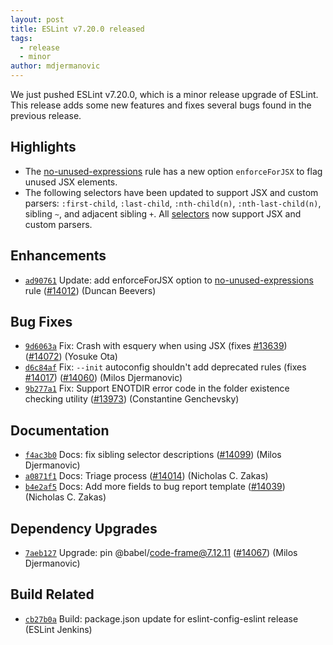 ```yaml
---
layout: post
title: ESLint v7.20.0 released
tags:
  - release
  - minor
author: mdjermanovic
---
```


We just pushed ESLint v7.20.0, which is a minor release upgrade of ESLint. This release adds some new features and fixes several bugs found in the previous release.

## Highlights


* The [no-unused-expressions](/docs/rules/no-unused-expressions) rule has a new option `enforceForJSX` to flag unused JSX elements.
* The following selectors have been updated to support JSX and custom parsers: `:first-child`, `:last-child`, `:nth-child(n)`, `:nth-last-child(n)`, sibling `~`, and adjacent sibling `+`. All [selectors](/docs/developer-guide/selectors) now support JSX and custom parsers. 







## Enhancements


* [`ad90761`](https://github.com/eslint/eslint/commit/ad9076183bc2c2029525edfc4596e403999348d1) Update: add enforceForJSX option to [no-unused-expressions](/docs/rules/no-unused-expressions) rule ([#14012](https://github.com/eslint/eslint/issues/14012)) (Duncan Beevers)




## Bug Fixes


* [`9d6063a`](https://github.com/eslint/eslint/commit/9d6063add931f0803cae1676d5df307baf114360) Fix: Crash with esquery when using JSX (fixes [#13639](https://github.com/eslint/eslint/issues/13639)) ([#14072](https://github.com/eslint/eslint/issues/14072)) (Yosuke Ota)
* [`d6c84af`](https://github.com/eslint/eslint/commit/d6c84af67318537177ffac0120a81af08e3e9df4) Fix: `--init` autoconfig shouldn't add deprecated rules (fixes [#14017](https://github.com/eslint/eslint/issues/14017)) ([#14060](https://github.com/eslint/eslint/issues/14060)) (Milos Djermanovic)
* [`9b277a1`](https://github.com/eslint/eslint/commit/9b277a16a7261e51b7ba36d6de7f996e9203a6a4) Fix: Support ENOTDIR error code in the folder existence checking utility ([#13973](https://github.com/eslint/eslint/issues/13973)) (Constantine Genchevsky)




## Documentation


* [`f4ac3b0`](https://github.com/eslint/eslint/commit/f4ac3b0e7072fbd3c14e9c64ff0c2c255a4eb730) Docs: fix sibling selector descriptions ([#14099](https://github.com/eslint/eslint/issues/14099)) (Milos Djermanovic)
* [`a0871f1`](https://github.com/eslint/eslint/commit/a0871f1840060bd23cfe0952a096b107142db2f0) Docs: Triage process ([#14014](https://github.com/eslint/eslint/issues/14014)) (Nicholas C. Zakas)
* [`b4e2af5`](https://github.com/eslint/eslint/commit/b4e2af5db1c29343ffec2cd104b04bf39b77ee56) Docs: Add more fields to bug report template ([#14039](https://github.com/eslint/eslint/issues/14039)) (Nicholas C. Zakas)




## Dependency Upgrades


* [`7aeb127`](https://github.com/eslint/eslint/commit/7aeb12798f2b9da706f3593f26a02e717929c9af) Upgrade: pin @babel/code-frame@7.12.11 ([#14067](https://github.com/eslint/eslint/issues/14067)) (Milos Djermanovic)




## Build Related


* [`cb27b0a`](https://github.com/eslint/eslint/commit/cb27b0abeda6dfee55dd43b9cbe12afad321f55d) Build: package.json update for eslint-config-eslint release (ESLint Jenkins)




